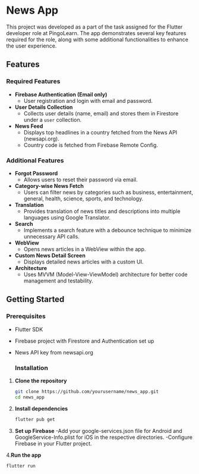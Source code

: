 # News App

This project was developed as a part of the task assigned for the Flutter developer role at PingoLearn. The app demonstrates several key features required for the role, along with some additional functionalities to enhance the user experience.

## Features

### Required Features
- **Firebase Authentication (Email only)**
  - User registration and login with email and password.
- **User Details Collection**
  - Collects user details (name, email) and stores them in Firestore under a `user` collection.
- **News Feed**
  - Displays top headlines in a country fetched from the News API (newsapi.org).
  - Country code is fetched from Firebase Remote Config.

### Additional Features
- **Forgot Password**
  - Allows users to reset their password via email.
- **Category-wise News Fetch**
  - Users can filter news by categories such as business, entertainment, general, health, science, sports, and technology.
- **Translation**
  - Provides translation of news titles and descriptions into multiple languages using Google Translator.
- **Search**
  - Implements a search feature with a debounce technique to minimize unnecessary API calls.
- **WebView**
  - Opens news articles in a WebView within the app.
- **Custom News Detail Screen**
  - Displays detailed news articles with a custom UI.
- **Architecture**
  - Uses MVVM (Model-View-ViewModel) architecture for better code management and testability.

## Getting Started

### Prerequisites
- Flutter SDK
- Firebase project with Firestore and Authentication set up
- News API key from newsapi.org

  ### Installation

1. **Clone the repository**
   ```bash
   git clone https://github.com/yourusername/news_app.git
   cd news_app
   
2. **Install dependencies**
   ```bash
   flutter pub get
3. **Set up Firebase**
-Add your google-services.json file for Android and GoogleService-Info.plist for iOS in the respective directories.
-Configure Firebase in your Flutter project. 

4.**Run the app**
  ```bash
  flutter run

